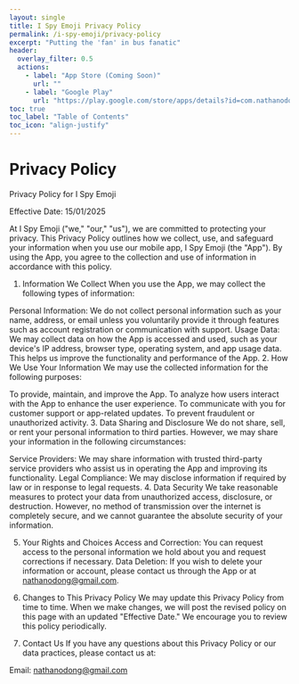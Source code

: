 ```yaml
---
layout: single
title: I Spy Emoji Privacy Policy
permalink: /i-spy-emoji/privacy-policy
excerpt: "Putting the 'fan' in bus fanatic"
header:
  overlay_filter: 0.5
  actions:
    - label: "App Store (Coming Soon)"
      url: ""
    - label: "Google Play"
      url: "https://play.google.com/store/apps/details?id=com.nathanodong.i_spy_emoji"
toc: true
toc_label: "Table of Contents"
toc_icon: "align-justify"
---
```


# Privacy Policy

Privacy Policy for I Spy Emoji

Effective Date: 15/01/2025

At I Spy Emoji ("we," "our," "us"), we are committed to protecting your privacy. This Privacy Policy outlines how we collect, use, and safeguard your information when you use our mobile app, I Spy Emoji (the "App"). By using the App, you agree to the collection and use of information in accordance with this policy.

1. Information We Collect
   When you use the App, we may collect the following types of information:

Personal Information: We do not collect personal information such as your name, address, or email unless you voluntarily provide it through features such as account registration or communication with support.
Usage Data: We may collect data on how the App is accessed and used, such as your device's IP address, browser type, operating system, and app usage data. This helps us improve the functionality and performance of the App.
2. How We Use Your Information
   We may use the collected information for the following purposes:

To provide, maintain, and improve the App.
To analyze how users interact with the App to enhance the user experience.
To communicate with you for customer support or app-related updates.
To prevent fraudulent or unauthorized activity.
3. Data Sharing and Disclosure
   We do not share, sell, or rent your personal information to third parties. However, we may share your information in the following circumstances:

Service Providers: We may share information with trusted third-party service providers who assist us in operating the App and improving its functionality.
Legal Compliance: We may disclose information if required by law or in response to legal requests.
4. Data Security
   We take reasonable measures to protect your data from unauthorized access, disclosure, or destruction. However, no method of transmission over the internet is completely secure, and we cannot guarantee the absolute security of your information.

5. Your Rights and Choices
   Access and Correction: You can request access to the personal information we hold about you and request corrections if necessary.
   Data Deletion: If you wish to delete your information or account, please contact us through the App or at [nathanodong@gmail.com](mailto:nathanodong@gmail.com).
6. Changes to This Privacy Policy
   We may update this Privacy Policy from time to time. When we make changes, we will post the revised policy on this page with an updated "Effective Date." We encourage you to review this policy periodically.

7. Contact Us
   If you have any questions about this Privacy Policy or our data practices, please contact us at:

Email: [nathanodong@gmail.com](mailto:nathanodong@gmail.com)
